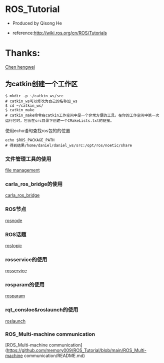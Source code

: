 # ROS_Tutorial
* Produced by Qisong He

* reference:http://wiki.ros.org/cn/ROS/Tutorials

# Thanks:
[Chen hengwei](https://gitee.com/chenhengwei)

## 为catkin创建一个工作区
```
$ mkdir -p ~/catkin_ws/src
# catkin_ws可以修改为自己的名称加_ws
$ cd ~/catkin_ws/
$ catkin_make
# catkin_make命令在catkin工作空间中是一个非常方便的工具。在你的工作空间中第一次运行它时，它会在src目录下创建一个CMakeLists.txt的链接。
```

使用echo语句查找ros包的的位置
```
echo $ROS_PACKAGE_PATH
# 得到结果/home/daniel/daniel_ws/src:/opt/ros/noetic/share
```

### 文件管理工具的使用
[file management](https://github.com/memory009/ROS_Tutorial/blob/main/Docs/file%20management%20tool.md)

### carla_ros_bridge的使用
[carla_ros_bridge](https://github.com/memory009/ROS_Tutorial/blob/main/Docs/carla_ros_bridge.md)

### ROS节点
[rosnode](https://github.com/memory009/ROS_Tutorial/blob/main/Docs/rosnode.md)

### ROS话题
[rostopic](https://github.com/memory009/ROS_Tutorial/blob/main/Docs/rostopic.md)

### rosservice的使用
[rosservice](https://github.com/memory009/ROS_Tutorial/blob/main/Docs/rosservice.md)

### rosparam的使用
[rosparam](https://github.com/memory009/ROS_Tutorial/blob/main/Docs/rosparam.md)

### rqt_consloe&roslaunch的使用
[roslaunch](https://github.com/memory009/ROS_Tutorial/blob/main/Docs/roslaunch.md)

### ROS_Multi-machine communication
[ROS_Multi-machine communication](https://github.com/memory009/ROS_Tutorial/blob/main/ROS_Multi-machine communication/README.md)



